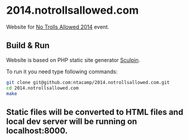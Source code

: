 # 2014.notrollsallowed.com

Website for [No Trolls Allowed 2014](http://2014.notrollsallowed.com/) event.

## Build & Run
Website is based on PHP static site generator [Sculpin](https://github.com/sculpin/sculpin).

To run it you need type following commands:

``` sh
git clone git@github.com:ntacamp/2014.notrollsallowed.com.git
cd 2014.notrollsallowed.com
make
```

## Static files will be converted to HTML files and local dev server will be running on localhost:8000.
